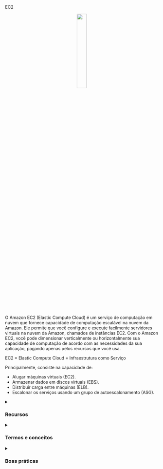 EC2

<div align="center">
  <img src="https://cdn.freebiesupply.com/logos/large/2x/aws-ec2-logo-svg-vector.svg" width="25%">
</div>

O Amazon EC2 (Elastic Compute Cloud) é um serviço de computação em nuvem que fornece capacidade de computação escalável na nuvem da Amazon. Ele permite que você configure e execute facilmente servidores virtuais na nuvem da Amazon, chamados de instâncias EC2. Com o Amazon EC2, você pode dimensionar verticalmente ou horizontalmente sua capacidade de computação de acordo com as necessidades da sua aplicação, pagando apenas pelos recursos que você usa.

EC2 = Elastic Compute Cloud = Infraestrutura como Serviço

Principalmente, consiste na capacidade de:
<ul>
    <li>Alugar máquinas virtuais (EC2).</li>
    <li>Armazenar dados em discos virtuais (EBS).</li>
    <li>Distribuir carga entre máquinas (ELB).</li>
    <li>Escalonar os serviços usando um grupo de autoescalonamento (ASG).</li>
</ul>

<details><summary> <h3>Recursos</h3></summary>
<ul>
    <li><b>Elasticidade:</b> O EC2 permite escalar verticalmente ou horizontalmente a capacidade de computação de acordo com as necessidades da sua aplicação.</li>
    <li><b>Flexibilidade:</b> O EC2 oferece uma ampla seleção de tipos de instância, sistemas operacionais, bancos de dados e outras opções de software para você escolher.</li>
    <li><b>Integração com outros serviços AWS:</b> O EC2 pode ser facilmente integrado com outros serviços AWS, como o Amazon S3, Elastic Load Balancing, Amazon RDS e outros.</li>
    <li><b>Segurança:</b> O EC2 oferece recursos avançados de segurança, como isolamento de instância, criptografia de dados, autenticação de usuário e muito mais.</li>
    <li><b>Gerenciamento:</b> O EC2 permite que você gerencie facilmente suas instâncias, com recursos como o Amazon EC2 Auto Scaling e o Amazon EC2 Systems Manager.</li>
</ul> 
</details>

<details><summary> <h3>Termos e conceitos</h3></summary>
<ul>
<li><b>Opções de Dimensionamento e Configurações:</b> As instâncias EC2 são servidores virtuais configuráveis que você pode iniciar na nuvem da Amazon:
    <ul>
        <li><b>Sistema Operacional (SO):</b> Linux, Windows ou Mac OS</li>
        <li>Quantidade de poder computacional e núcleos (CPU).</li>
        <li>Quantidade de memória de acesso aleatório (RAM).</li>
        <li>Quantidade de espaço de armazenamento:
            <ul>
                <li>Anexado à rede (EBS & EFS)</li>
                <li>Hardware (EC2 Instance Store)</li>
            </ul>
        </li>
        <li><b>Placa de rede:</b> velocidade da placa, Endereço IP público</li>
        <li><b>Grupo de Segurança (Regras de Firewall):</b>
            <ul>
                <li>Os Grupos de Segurança são fundamentais para a segurança de rede na AWS</li>
                <li>Eles controlam como o tráfego é permitido para dentro ou fora da Instância EC2:
                    <div align="center"> 
                        <img src="https://thumbs2.imgbox.com/a8/54/cSs3kUS3_t.png" />  
                    </div>
                </li>
                <li>Os Grupos de Segurança contêm <b>regras de permitir</b></li>
                <li>As regras dos Grupos de Segurança podem fazer referência a IP ou a outro Grupo de Segurança</li>
                <li>Os Grupos de Segurança atuam como um "firewall" nas instâncias EC2</li>
                <li>Eles regulam:  
                    <ul>
                        <li>Acesso às Portas</li>
                        <li>Faixas de IP autorizadas - IPv4 e IPv6</li>
                        <li>Controle de rede de entrada (de outros para a instância)</li>
                        <li>Controle de rede de saída (da instância para outros)</li>
                        <div align="center"> 
                            <img src="https://thumbs2.imgbox.com/9a/83/wrbTRumK_t.png" />  
                            <hr/>
                            Origem representa um intervalo de endereços IP e 0.0.0.0/0 significa que tudo pode acessar
                            (Isso é uma ilustração. Não compartilhe suas informações específicas)
                          <hr/>
                          Então, temos nossa instância EC2 e ela tem um Grupo de Segurança permitir anexado a ela,
                          que possui regras de entrada e regras de saída. Então, nosso computador será autorizado em, digamos, a                             porta 22. Assim, o tráfego pode passar do nosso computador para a instância EC2, mas o computador de                             outra pessoa, que não está usando meu endereço IP porque eles não moram onde eu moro (não possuem o                                mesmo IP), se tentarem acessar nossa instância EC2, eles não conseguirão, porque o firewall vai                                 bloquear e ocorrerá um timeout. Então, para as regras de saída, por padrão, nossa instância EC2 para                             qualquer Grupo de Segurança vai, por padrão, permitir qualquer tráfego saindo dela. Assim, se nossa                               instância EC2 tentar acessar um site e iniciar uma conexão, isso será permitido pelo Grupo de Segurança:
                          <img src="https://thumbs2.imgbox.com/c2/8a/AZQDOhCd_t.png" /> 
                          (Esses são os conceitos básicos de como o firewall funciona)
                        </div>
                    </ul>
                </li>
            </ul> 
        </li>
        <li><b>Script de inicialização (configurado no primeiro lançamento):</b> Dados do Usuário EC2.</li>
    </ul> 
</li>
<li><b>Imagens de AMI:</b> As imagens de AMI (Amazon Machine Image) são imagens pré-configuradas que você pode usar para iniciar instâncias EC2. Elas contêm o sistema operacional, o software necessário e as configurações da aplicação.</li>
<li>
    <b>Convenção:</b> A AWS segue a seguinte convenção de nomenclatura: <em>m</em><b>5</b>.2xlarge
    <ul>
        <li><em>m</em>: classe da instância</li>
        <li><b>5</b>: geração (a AWS as aprimora ao longo do tempo)</li>
        <li>2xlarge: tamanho dentro da classe da instância</li>
    </ul>
</li>
<li><b>Tipos de instância:</b> O EC2 oferece uma ampla seleção de tipos de instância, cada um com diferentes capacidades de CPU, memória, armazenamento e rede.
<div align="center"> 
<img src="https://media.geeksforgeeks.org/wp-content/uploads/20220322144908/typesofec2instances768x384.png" width="70%">  
</div>
<ul>
<li><b>Uso geral:</b> 
  <ul>
    <li>Equilíbrio de recursos de computação, memória e rede.</li> 
    <li>Indicado para servidores de aplicativo, jogos, backend, banco de dados pequenos.</li>
  </ul>
<div align="center"> 
<img src="https://thumbs2.imgbox.com/ac/37/XseN96S8_t.png">  
</div>
 </li>
<li><b>Otimizadas para computação:</b>  
  <ul>
    <li>Ideal para cargas de trabalho que exigem processadores de alto desempenho.</li> 
    <li>Pode ser usado para os mesmos casos de uso da categoria de uso geral mas quando se deseja um melhor desempenho.</li>
    <li>Ideal também para processamento em lote.</li>
<div align="center"> 
<img src="https://news.mit.edu/sites/default/files/styles/news_article__image_gallery/public/images/202001/MIT-Evaluating-Performance_0.jpg?itok=qVXPQAya" width="50%">  
</div>
  </ul>
 </li>
</li>
<li><b>Otimizadas para memória:</b> 
    <ul>
    <li>Projeto para alto desempenho no processamento de grandes quantidades de informações na memória.</li> 
    <li>Por exemplo, banco de dados de alto desempenho, processamento em tempo real de dados.</li>
<div align="center"> 
<img src="https://thumbs2.imgbox.com/85/bb/AEbPZHGd_t.png">  
</div>
  </ul>
</li>
<li><b>Computação acelerada:</b> 
  <ul>
    <li>Usa acelaração de hardware ou coprocessadores para executar algumas funções mais eficiente do que em um software executado direto na CPU.</li> 
    <li>Muito usado em Cálculo de ponto flutuante, processamento de gráficos e correspondência de padrões de dados.</li>
  </ul>
<div align="center"> 
<img src="https://thumbs2.imgbox.com/33/18/Sg9mLdO3_t.png">  
</div>
</li>
<li><b>Otimizadas para armazenamento:</b> 
  <ul>
    <li>Ideal para cargas de trabalho que exigem acesso de leitura e gravação com grande volume de dados.</li> 
    <li>Muito usado em Sistema de arquivos distribuídos, Data warehouse, sistema de processamento de transações on-line.</li>
<div align="center"> 
<img src="https://thumbs2.imgbox.com/76/f9/NAK8q2sT_t.png">  
</div>
  </ul>
</li>  
<a href="https://aws.amazon.com/ec2/instance-types/"/> Mais informações</a>
 </ul>
<li><b>Regiões:</b> O EC2 está disponível em várias regiões ao redor do mundo. Cada região é uma área geográfica independente, com várias zonas de disponibilidade para aumentar a resiliência e a disponibilidade.</li>
<li><b>Zonas de disponibilidade:</b> Cada região do EC2 tem várias zonas de disponibilidade, que são data centers separados fisicamente, mas conectados por uma rede de baixa latência e alta largura de banda.</li>
<li><b>Elastic IP:</b> Um Elastic IP é um endereço IP estático que você pode associar a uma instância EC2. Ele permite que você mantenha o mesmo endereço IP mesmo se a instância for interrompida ou reiniciada.</li>
<li><b>Load Balancers:</b> O EC2 oferece balanceadores de carga, que distribuem o tráfego de rede entre várias instâncias EC2 em uma região.</li>
</ul>
</details>

<details><summary> <h3>Boas práticas</h3></summary>
<ul>
  <li>Escolher o tipo de instância apropriado com base nas necessidades de recursos de computação e na carga de trabalho prevista</li>
  <li>Configurar grupos de segurança para restringir o acesso à instância</li>
  <li>Usar chaves SSH para autenticar o acesso à instância</li>
  <li>Implementar backups regulares da instância para proteger dados críticos</li>
  <li>Monitorar o uso da instância e definir alertas para anomalias ou problemas de desempenho</li>
  <li>Usar o Elastic Load Balancing para distribuir a carga de trabalho entre várias instâncias e melhorar a disponibilidade</li>
  <li>Usar o Auto Scaling para aumentar ou diminuir a capacidade de instância com base na demanda de carga de trabalho, permitindo que a infraestrutura se ajuste automaticamente à demanda dos usuários</li>
  <li>Configurar as opções de segurança, como o CloudTrail e o CloudWatch, para monitorar e auditar o acesso à instância e proteger contra ameaças de segurança</li>
</ul>
</details>

